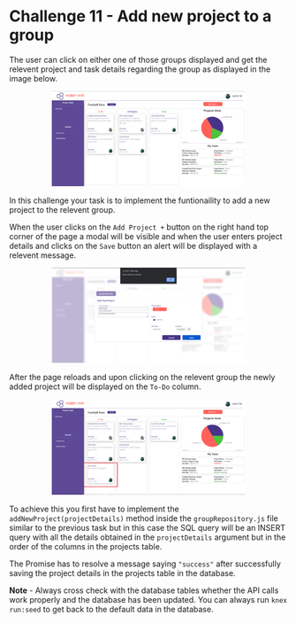 # Challenge 11 - Add new project to a group

The user can click on either one of those groups displayed and get the relevent project and task details regarding the group as displayed in the image below.

<p align="center">
  <img src="./images/7a.png" width="350px">
</p>

In this challenge your task is to implement the funtionaility to add a new project to the relevent group.

When the user clicks on the `Add Project +` button on the right hand top corner of the page a modal will be visible and when the user enters project details and clicks on the `Save` button an alert will be displayed with a relevent message.

<p align="center">
  <img src="./images/7b.png" width="350px">
</p>

After the page reloads and upon clicking on the relevent group the newly added project will be displayed on the `To-Do` column.

<p align="center">
  <img src="./images/7c.png" width="350px">
</p>

To achieve this you first have to implement the `addNewProject(projectDetails)` method inside the `groupRepository.js` file similar to the previous task but in this case the SQL query will be an INSERT query with all the details obtained in the `projectDetails` argument but in the order of the columns in the projects table.

The Promise has to resolve a message saying `"success"` after successfully saving the project details in the projects table in the database.

**Note** - Always cross check with the database tables whether the API calls work properly and the database has been updated. You can always run `knex run:seed` to get back to the default data in the database.